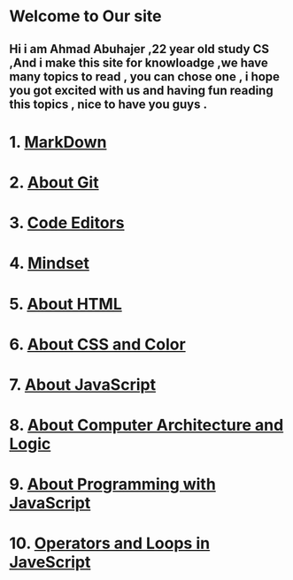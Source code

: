 # Welcome to Our site

## Hi i am Ahmad Abuhajer ,22 year old study CS ,And i make this site for knowloadge ,we have many topics to read , you can chose one , i hope you got excited with us and having fun reading this topics , nice to have you guys  .


# 1. [MarkDown](markdawn.md)
# 2.  [About Git](read3.md)
# 3. [Code Editors](read2.md)
# 4. [Mindset](README.md)
# 5. [About HTML](read4.md)
# 6. [About CSS and Color](read5.md)
# 7. [About JavaScript](read6a.md)
# 8. [About Computer Architecture and Logic](read6b.md)
# 9. [About Programming with JavaScript](read7.md)
# 10. [Operators and Loops in JaveScript](read8.md)